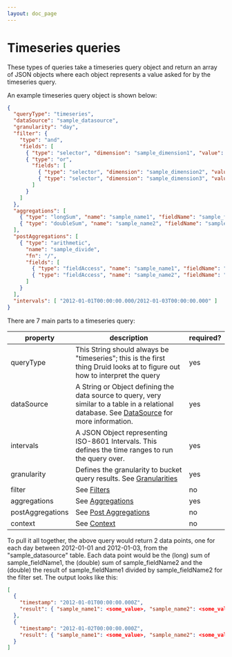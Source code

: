 ```yaml
---
layout: doc_page
---
```

Timeseries queries
==================

These types of queries take a timeseries query object and return an array of JSON objects where each object represents a value asked for by the timeseries query.

An example timeseries query object is shown below:

```json
{
  "queryType": "timeseries",
  "dataSource": "sample_datasource",
  "granularity": "day",
  "filter": {
    "type": "and",
    "fields": [
      { "type": "selector", "dimension": "sample_dimension1", "value": "sample_value1" },
      { "type": "or",
        "fields": [
          { "type": "selector", "dimension": "sample_dimension2", "value": "sample_value2" },
          { "type": "selector", "dimension": "sample_dimension3", "value": "sample_value3" }
        ]
      }
    ]
  },
  "aggregations": [
    { "type": "longSum", "name": "sample_name1", "fieldName": "sample_fieldName1" },
    { "type": "doubleSum", "name": "sample_name2", "fieldName": "sample_fieldName2" }
  ],
  "postAggregations": [
    { "type": "arithmetic",
      "name": "sample_divide",
      "fn": "/",
      "fields": [
        { "type": "fieldAccess", "name": "sample_name1", "fieldName": "sample_fieldName1" },
        { "type": "fieldAccess", "name": "sample_name2", "fieldName": "sample_fieldName2" }
      ]
    }
  ],
  "intervals": [ "2012-01-01T00:00:00.000/2012-01-03T00:00:00.000" ]
}
```

There are 7 main parts to a timeseries query:

|property|description|required?|
|--------|-----------|---------|
|queryType|This String should always be "timeseries"; this is the first thing Druid looks at to figure out how to interpret the query|yes|
|dataSource|A String or Object defining the data source to query, very similar to a table in a relational database. See [DataSource](../querying/datasource.html) for more information.|yes|
|intervals|A JSON Object representing ISO-8601 Intervals. This defines the time ranges to run the query over.|yes|
|granularity|Defines the granularity to bucket query results. See [Granularities](../querying/granularities.html)|yes|
|filter|See [Filters](../querying/filters.html)|no|
|aggregations|See [Aggregations](../querying/aggregations.html)|yes|
|postAggregations|See [Post Aggregations](../querying/post-aggregations.html)|no|
|context|See [Context](../querying/query-context.html)|no|

To pull it all together, the above query would return 2 data points, one for each day between 2012-01-01 and 2012-01-03, from the "sample\_datasource" table. Each data point would be the (long) sum of sample\_fieldName1, the (double) sum of sample\_fieldName2 and the (double) the result of sample\_fieldName1 divided by sample\_fieldName2 for the filter set. The output looks like this:

```json
[
  {
    "timestamp": "2012-01-01T00:00:00.000Z",
    "result": { "sample_name1": <some_value>, "sample_name2": <some_value>, "sample_divide": <some_value> } 
  },
  {
    "timestamp": "2012-01-02T00:00:00.000Z",
    "result": { "sample_name1": <some_value>, "sample_name2": <some_value>, "sample_divide": <some_value> }
  }
]
```

